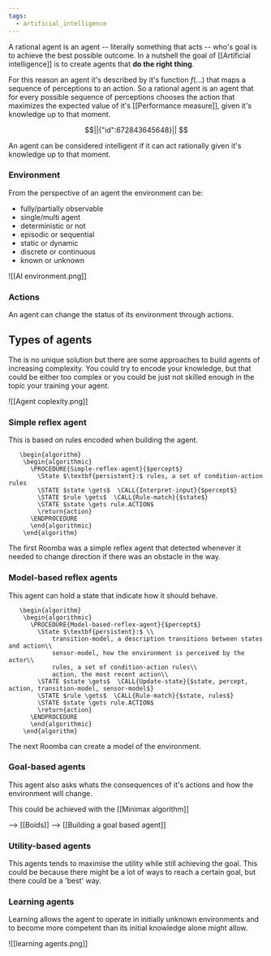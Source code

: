 ```yaml
---
tags:
  - artificial_intelligence
---
```

A rational agent is an agent -- literally something that acts -- who's goal is to achieve the best possible outcome.
In a nutshell the goal of [[Artificial intelligence]] is to create agents that **do the right thing**.

For this reason an agent it's described by it's function $f(\dots)$ that maps a sequence of perceptions to an action. So a rational agent is an agent that for every possible sequence of perceptions chooses the action that maximizes the expected value of it's [[Performance measure]], given it's knowledge up to that moment.

```math
||{"id":672843645648}||


```
An agent can be considered intelligent if it can act rationally given it's knowledge up to that moment.
### Environment

From the perspective of an agent the environment can be:
- fully/partially observable
- single/multi agent
- deterministic or not
- episodic or sequential
- static or dynamic
- discrete or continuous
- known or unknown

![[AI environment.png]]

### Actions

An agent can change the status of its environment through actions.

## Types of agents

The is no unique solution but there are some approaches to build agents of increasing complexity. You could try to encode your knowledge, but that could be either too complex or you could be just not skilled enough in the topic your training your agent.  

![[Agent coplexity.png]]

### Simple reflex agent

 This is based on rules encoded when building the agent.
```pseudo
   \begin{algorithm}
    \begin{algorithmic}
      \PROCEDURE{Simple-reflex-agent}{$percept$} 
	    \State $\textbf{persistent}:$ rules, a set of condition-action rules
		\STATE $state \gets$  \CALL{Interpret-input}{$percept$}
        \STATE $rule \gets$  \CALL{Rule-match}{$state$}
        \STATE $state \gets rule.ACTION$
	    \return{action}
      \ENDPROCEDURE
      \end{algorithmic}
    \end{algorithm}
```
The first Roomba was a simple reflex agent that detected whenever it needed to change direction if there was an obstacle in the way. 

### Model-based reflex agents

This agent can hold a state that indicate how it should behave.
```pseudo
   \begin{algorithm}
    \begin{algorithmic}
      \PROCEDURE{Model-based-reflex-agent}{$percept$} 
	    \State $\textbf{persistent}:$ \\
			transition-model, a description transitions between states and action\\ 
			sensor-model, how the environment is perceived by the actor\\ 
			rules, a set of condition-action rules\\
			action, the most recent action\\
		\STATE $state \gets$  \CALL{Update-state}{$state, percept, action, transition-model, sensor-model$}
        \STATE $rule \gets$  \CALL{Rule-match}{$state, rules$}
        \STATE $state \gets rule.ACTION$
	    \return{action}
      \ENDPROCEDURE
      \end{algorithmic}
    \end{algorithm}
```
 The next Roomba can create a model of the environment.

### Goal-based agents

This agent also asks whats the consequences of it's actions and how the environment will change.

This could be achieved with the [[Minimax algorithm]] 

--> [[Boids]]
--> [[Building a goal based agent]]
### Utility-based agents

This agents tends to maximise the utility while still achieving the goal. This could be because there might be a lot of ways to reach a certain goal, but there could be a 'best' way. 
### Learning agents

Learning allows the agent to operate in initially unknown environments and to become more competent than its initial knowledge alone might allow.

![[learning agents.png]]

